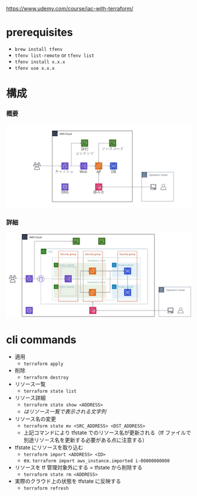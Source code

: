 https://www.udemy.com/course/iac-with-terraform/

# prerequisites

- `brew install tfenv`
- `tfenv list-remote` or `tfenv list`
- `tfenv install x.x.x`
- `tfenv use x.x.x`

# 構成

### 概要

<img src="images/structure-summary.png" width="800px">

### 詳細

<img src="images/structure-details.png" width="800px">

# cli commands

- 適用
  - `terraform apply`
- 削除
  - `terraform destroy`
- リソース一覧
  - `terraform state list`
- リソース詳細
  - `terraform state show <ADDRESS>`
  - <ADDRESS>はリソース一覧で表示される文字列
- リソース名の変更
  - `terraform state mv <SRC_ADDRESS> <DST_ADDRESS>`
  - 上記コマンドにより tfstate でのリソース名が更新される（tf ファイルで別途リソース名を更新する必要がある点に注意する）
- tfstate にリソースを取り込む
  - `terraform import <ADDRESS> <ID>`
  - ex. `terraform import aws_instance.imported i-00000000000`
- リソースを tf 管理対象外にする = tfstate から削除する
  - `terraform state rm <ADDRESS>`
- 実際のクラウド上の状態を tfstate に反映する
  - `terraform refresh`
